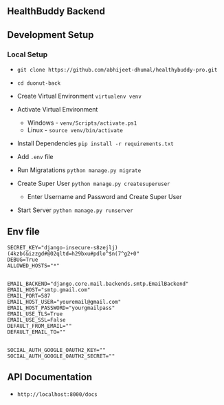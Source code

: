 ## HealthBuddy Backend

## Development Setup

### Local Setup

- `git clone https://github.com/abhijeet-dhumal/healthybuddy-pro.git`

- `cd duonut-back`

- Create Virtual Environment `virtualenv venv`

- Activate Virtual Environment 
    - Windows - `venv/Scripts/activate.ps1`
    - Linux - `source venv/bin/activate`

- Install Dependencies `pip install -r requirements.txt`

- Add `.env` file

- Run Migratations `python manage.py migrate`

- Create Super User `python manage.py createsuperuser`
    - Enter Username and Password and Create Super User

- Start Server `python manage.py runserver`


## Env file
```
SECRET_KEY="django-insecure-s8zejlj)(4kzb(&izzgd#@02qltd=h29bxu#pdlo^$n(7^g2+0"
DEBUG=True
ALLOWED_HOSTS="*"


EMAIL_BACKEND="django.core.mail.backends.smtp.EmailBackend"
EMAIL_HOST="smtp.gmail.com"
EMAIL_PORT=587
EMAIL_HOST_USER="youremail@gmail.com"
EMAIL_HOST_PASSWORD="yourgmailpass"
EMAIL_USE_TLS=True
EMAIL_USE_SSL=False
DEFAULT_FROM_EMAIL=""
DEFAULT_EMAIL_TO=""


SOCIAL_AUTH_GOOGLE_OAUTH2_KEY=""
SOCIAL_AUTH_GOOGLE_OAUTH2_SECRET=""
```

## API Documentation
- `http://localhost:8000/docs`

